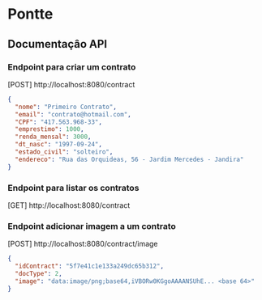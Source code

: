 # Pontte

## Documentaçâo API

### Endpoint para criar um contrato

[POST] http://localhost:8080/contract

```json
{
  "nome": "Primeiro Contrato",
  "email": "contrato@hotmail.com",
  "CPF": "417.563.968-33",
  "emprestimo": 1000,
  "renda_mensal": 3000,
  "dt_nasc": "1997-09-24",
  "estado_civil": "solteiro",
  "endereco": "Rua das Orquideas, 56 - Jardim Mercedes - Jandira"
}
```

### Endpoint para listar os contratos

[GET] http://localhost:8080/contract

### Endpoint adicionar imagem a um contrato

[POST] http://localhost:8080/contract/image

```json
{
  "idContract": "5f7e41c1e133a249dc65b312",
  "docType": 2,
  "image": "data:image/png;base64,iVBORw0KGgoAAAANSUhE... <base 64>"
}
```
